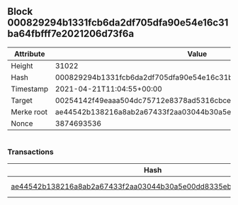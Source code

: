 ## Block 000829294b1331fcb6da2df705dfa90e54e16c31ba64fbfff7e2021206d73f6a

Attribute | Value
--- | ---
Height | 31022
Hash | 000829294b1331fcb6da2df705dfa90e54e16c31ba64fbfff7e2021206d73f6a
Timestamp | 2021-04-21T11:04:55+00:00
Target | 00254142f49eaaa504dc75712e8378ad5316cbcead634704b3734b6271167cc4
Merke root | ae44542b138216a8ab2a67433f2aa03044b30a5e00dd8335eb0781175105cc29
Nonce | 3874693536

```

```

### Transactions

Hash | Amount
--- | ---
[ae44542b138216a8ab2a67433f2aa03044b30a5e00dd8335eb0781175105cc29](ae44542b138216a8ab2a67433f2aa03044b30a5e00dd8335eb0781175105cc29.md) | 10.00000000 SKEPTI 
